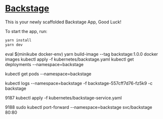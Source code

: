 # [Backstage](https://backstage.io)

This is your newly scaffolded Backstage App, Good Luck!

To start the app, run:

```sh
yarn install
yarn dev
```


 eval $(minikube docker-env)
 yarn build-image --tag backstage:1.0.0
 docker images
 kubectl apply -f kubernetes/backstage.yaml
 kubectl get deployments --namespace=backstage
 
 kubectl get pods --namespace=backstage
 
 kubectl logs --namespace=backstage -f backstage-557cff7d76-fz5k9 -c backstage
 
 9187  kubectl apply -f kubernetes/backstage-service.yaml

 9188  sudo kubectl port-forward --namespace=backstage svc/backstage 80:80